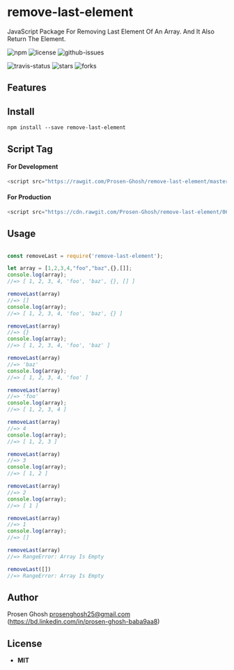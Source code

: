 # remove-last-element
JavaScript Package For Removing Last Element Of An Array. And It Also Return The Element.

![npm](https://img.shields.io/npm/v/remove-last-element.svg) ![license](https://img.shields.io/npm/l/remove-last-element.svg) ![github-issues](https://img.shields.io/github/issues/Prosen-Ghosh/remove-last-element.svg) 


![travis-status](https://img.shields.io/travis/Prosen-Ghosh/remove-last-element.svg)
![stars](https://img.shields.io/github/stars/Prosen-Ghosh/remove-last-element.svg)
![forks](https://img.shields.io/github/forks/Prosen-Ghosh/remove-last-element.svg)

## Features

## Install

`npm install --save remove-last-element`


## Script Tag

#### For Development
```js
<script src="https://rawgit.com/Prosen-Ghosh/remove-last-element/master/remove-last.js"></script>
```
#### For Production
```js
<script src="https://cdn.rawgit.com/Prosen-Ghosh/remove-last-element/06708e6c/remove-last.js"></script>
```

## Usage

```js

const removeLast = require('remove-last-element');

let array = [1,2,3,4,"foo","baz",{},[]];
console.log(array);
//=> [ 1, 2, 3, 4, 'foo', 'baz', {}, [] ]

removeLast(array)
//=> []
console.log(array);
//=> [ 1, 2, 3, 4, 'foo', 'baz', {} ]

removeLast(array)
//=> {}
console.log(array);
//=> [ 1, 2, 3, 4, 'foo', 'baz' ]

removeLast(array)
//=> 'baz'
console.log(array);
//=> [ 1, 2, 3, 4, 'foo' ]

removeLast(array)
//=> 'foo'
console.log(array);
//=> [ 1, 2, 3, 4 ]

removeLast(array)
//=> 4
console.log(array);
//=> [ 1, 2, 3 ]

removeLast(array)
//=> 3
console.log(array);
//=> [ 1, 2 ]

removeLast(array)
//=> 2
console.log(array);
//=> [ 1 ]

removeLast(array)
//=> 1
console.log(array);
//=> []

removeLast(array)
//=> RangeError: Array Is Empty

removeLast([])
//=> RangeError: Array Is Empty

```

## Author

Prosen Ghosh <prosenghosh25@gmail.com> (https://bd.linkedin.com/in/prosen-ghosh-baba9aa8)

## License

 - **MIT**
